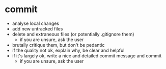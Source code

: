 # commit

- analyse local changes
- add new untracked files
- delete and extraneous files (or potentially .gitignore them)
  - if you are unsure, ask the user 
- brutally critique them, but don't be pedantic
- if the quality not ok, explain why, be clear and helpful
- if it's largely ok, write a nice and detailed commit message and commit
    - if you are unsure, ask the user 

